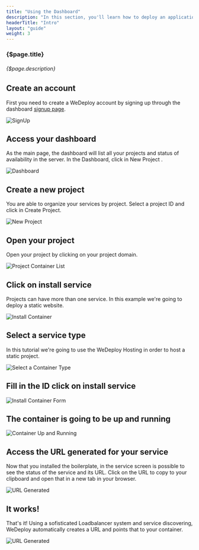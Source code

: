 ```yaml
---
title: "Using the Dashboard"
description: "In this section, you'll learn how to deploy an application using WeDeploy Dashboard."
headerTitle: "Intro"
layout: "guide"
weight: 3
---
```


### {$page.title}

###### {$page.description}

<article id="1">

## Create an account

First you need to create a WeDeploy account by signing up through the dashboard [signup page](http://dashboard.wedeploy.com/signup).

![SignUp](https://cloud.githubusercontent.com/assets/301291/18884345/e5bd302e-849b-11e6-9be7-552acda97a31.png)

</article>

<article id="2">

## Access your dashboard

As the main page, the dashboard will list all your projects and status of availability in the server. In the Dashboard, click in New Project .

![Dashboard](https://cloud.githubusercontent.com/assets/301291/18655293/798013ae-7e9c-11e6-8f7f-4d029d73d2bb.png)

</article>

<article id="3">

## Create a new project

You are able to organize your services by project. Select a project ID and click in Create Project.

![New Project](https://cloud.githubusercontent.com/assets/301291/18656444/0409e49c-7ea6-11e6-8961-eeccd4deab43.png)

</article>

<article id="4">

## Open your project

Open your project by clicking on your project domain.

![Project Container List](https://cloud.githubusercontent.com/assets/301291/18656506/7e3d873c-7ea6-11e6-945b-2da9ba801c3e.png)

</article>

<article id="5">

## Click on install service

Projects can have more than one service. In this example we're going to deploy a static website.

![Install Container](https://cloud.githubusercontent.com/assets/301291/18655453/c83e2a66-7e9d-11e6-8440-673e3781335b.png)

</article>

<article id="6">

## Select a service type
In this tutorial we're going to use the WeDeploy Hosting in order to host a static project.

![Select a Container Type](https://cloud.githubusercontent.com/assets/301291/18656521/9f3392b0-7ea6-11e6-9d05-29c68a657f6d.png)

</article>

<article id="7">

## Fill in the ID click on install service

![Install Container Form](https://cloud.githubusercontent.com/assets/301291/18656546/cac3682e-7ea6-11e6-8e24-354a1df99ea0.png)

</article>

<article id="8">

## The container is going to be up and running

![Container Up and Running](https://cloud.githubusercontent.com/assets/301291/18656561/f076a57c-7ea6-11e6-9d9d-aa288ca72135.png)

</article>

<article id="9">

## Access the URL generated for your service
Now that you installed the boilerplate, in the service screen is possible to see the status of the service and its URL. Click on the URL to copy to your clipboard and open that in a new tab in your browser.

![URL Generated](https://cloud.githubusercontent.com/assets/301291/18656570/0e5adc7a-7ea7-11e6-8dd8-74f3697b520f.png)

</article>

<article id="10">

## It works!
That's it! Using a sofisticated Loadbalancer system and service discovering, WeDeploy automatically creates a URL and points that to your container.

![URL Generated](https://cloud.githubusercontent.com/assets/301291/17796616/b2ca3fd4-6576-11e6-8e18-85423f206b94.jpg)

</article>
